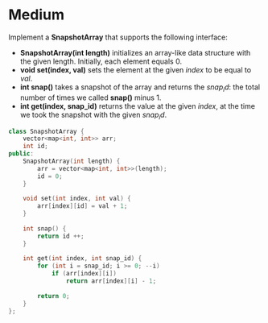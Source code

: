 # Medium

Implement a **SnapshotArray** that supports the following interface:

- **SnapshotArray(int length)** initializes an array-like data structure with the given length. Initially, each element equals $0$.
- **void set(index, val)** sets the element at the given $index$ to be equal to $val$.
- **int snap()** takes a snapshot of the array and returns the $snap_id$: the total number of times we called **snap()** minus $1$.
- **int get(index, snap_id)** returns the value at the given $index$, at the time we took the snapshot with the given $snap_id$.

```cpp
class SnapshotArray {
    vector<map<int, int>> arr;
    int id;
public:
    SnapshotArray(int length) {
        arr = vector<map<int, int>>(length);
        id = 0;
    }
    
    void set(int index, int val) {
        arr[index][id] = val + 1;
    }
    
    int snap() {
        return id ++;
    }
    
    int get(int index, int snap_id) {
        for (int i = snap_id; i >= 0; --i)
            if (arr[index][i])
                return arr[index][i] - 1;
        
        return 0;
    }
};
```
